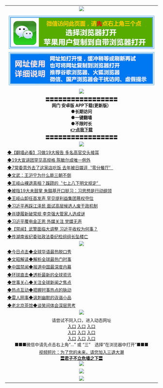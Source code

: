 <table>
<tr>
  <td align=center><img src="https://github.com/gyhhx/image-upload/blob/master/new1.jpg" />
  </td>
  </tr>
  <tr>
  <td align=center><img src="https://github.com/ogategy/image/blob/master/wechat%20advise.jpg" /></td>
  </tr>
  <tr>
    <td align=center><img src="https://github.com/gyhhx/image-upload/blob/master/gy1-wxsm.png" /></td>
  </tr>
   <tr>
    <td align=center>
 <b>〓〓〓〓〓〓〓〓〓〓〓〓〓〓〓〓〓<br/>网门  安卓版 APP下载(更新版）<br/> ●长期访问<br/> ●一键翻墙<br/>  ●不限时长<br/> 
 <a href="http://t.cn/RWgJhal">👉<b>点我下载</a><br/>〓〓〓〓〓〓〓〓〓〓〓〓〓〓〓〓〓<br/>
    </td>
    </tr>
  <tr>
    <td align=center><img src="https://github.com/gyhhx/image-upload/blob/master/yaowen.jpg" /></td>
  </tr>
   <tr>
<td align=left>
<a href="https://s3.eu-central-1.amazonaws.com/ogatef/oGate.htm?c836713&from=gityw">◆【翻墙必看】习做19大报告 多名高官交头接耳</a><br/></td>
  </tr>
<tr>
<td align=left>
<a href="https://s3.eu-central-1.amazonaws.com/ogatef/oGate.htm?c836702&from=gityw">◆19大宣讲团罕见高规格 陈敏尔成唯一例外</a><br/></td>
 </tr>
   </tr>
 <tr>
<td align=left>
<a href="https://s3.eu-central-1.amazonaws.com/ogatef/oGate.htm?c836700&from=gityw">◆7常委意外去了这家店吃饭 去年被日媒评〝零分餐厅〞</a><br/>
</td>
   </tr> 
  <tr>
<td align=left>
<a href="https://s3.eu-central-1.amazonaws.com/ogatef/oGate.htm?c836704&from=gityw">◆文武：王沪宁为什么能三朝不倒</a><br/></td>
  </tr>
 <tr>
<td align=left>
<a href="https://s3.eu-central-1.amazonaws.com/ogatef/oGate.htm?c836581&from=gityw">◆王岐山裸退真相？蹊跷的〝七上八下明文规定〞</a><br/></td>
   </tr>
  <tr>
<td align=left>
<a href="https://s3.eu-central-1.amazonaws.com/ogatef/oGate.htm?c836703&from=gityw">◆被指19大未鼓掌 朱鎔基开口挺习：习思想是行动纲领	</a><br/></td>
   </tr>
  <tr>
<td align=left>
<a href="https://s3.eu-central-1.amazonaws.com/ogatef/oGate.htm?c836701&from=gityw">◆王岐山卸任首发声 罕见提利益集团篡权夺位</a><br/>
</td>
    <tr>
<td align=left>
<a href="https://s3.eu-central-1.amazonaws.com/ogatef/oGate.htm?c836667&from=gityw">◆习近平再踩江泽民 面试高层候选人废干政机制</a><br/></td>
 </tr>
 <tr>
<td align=left>
<a href="https://s3.eu-central-1.amazonaws.com/ogatef/oGate.htm?c836668&from=gityw">◆肖捷履新破常规 李克强大管家人选成谜</a><br/>
</td>
   </tr>
    <tr>
<td align=left>
<a href="https://s3.eu-central-1.amazonaws.com/ogatef/oGate.htm?c836692&from=gityw">◆习近平覆电金正恩 外媒关注 党媒无声</a><br/></td>
  </tr> 
 <tr>
<td align=left>
<a href="https://s3.eu-central-1.amazonaws.com/ogatef/oGate.htm?c836691&from=gityw">◆【禁闻】武警面临大调整 习近平收权为何事？</a><br/></td>
   </tr> 
 <tr>
<td align=left>
<a href="https://s3.eu-central-1.amazonaws.com/ogatef/oGate.htm?c836672&from=gityw">◆传湖南省纪委驻政法委纪检组组长坠楼亡</a><br/>
</td>
   </tr>
    <tr>
    <td align=center><img src="https://github.com/gyhhx/image-upload/blob/master/shipin.jpg" /></td>
  </tr>
 <tr>
   <td align=left> 
<a href="http://wecr.wa.thc.lv/?c816850&from=gityw">◆今日点击◆全球华语最热脱口秀</a><br/>
    </td>
  </tr>
  <tr>
   <td align=left>
<a href="https://s3.eu-central-1.amazonaws.com/ogatef/oGate.htm?c816857&from=gityw">◆文昭解读◆解析全球最热门时事</a><br/>
    </td>
  </tr>
  <tr>
  <td align=left>
<a href="https://s3.eu-central-1.amazonaws.com/ogatef/oGate.htm?c816860&from=gityw">◆中国禁闻◆报道中国最深度内幕</a><br/>
   </tr>
  <tr>
     <td align=left>
<a href="https://s3.eu-central-1.amazonaws.com/ogatef/oGate.htm?c816855&from=gityw">◆环球直击◆透析最新的全球资讯</a><br/>
   </tr>
   <tr>
      <td align=left>
<a href="https://s3.eu-central-1.amazonaws.com/ogatef/oGate.htm?c816851&from=gityw">◆世事关心◆关注全球新闻之焦点</a><br/>
   </tr>
   <tr>
     <td align=left>
<a href="https://s3.eu-central-1.amazonaws.com/ogatef/oGate.htm?c816852&from=gityw">◆热点互动◆把握时事热点的脉动</a><br/>
   </tr>
   <tr>
      <td align=left>
<a href="https://s3.eu-central-1.amazonaws.com/ogatef/oGate.htm?c816694&from=gityw">◆雷人网事◆讽刺幽默的诙谐小品</a><br/>
   </tr>
   <tr>
    <td align=left>
<a href="https://s3.eu-central-1.amazonaws.com/ogatef/oGate.htm?c816650&from=gityw">◆老北京茶馆◆谈笑间体会深层思考</a><br/>
   </tr>
    <tr>
    <td align=center><img src="https://github.com/gyhhx/image-upload/blob/master/tongdao2.jpg" /></td>
  </tr>
   <tr>
    <td align=center>请尝试不同入口，进入动态网址<br/>
      <a href="https://s3-us-west-1.amazonaws.com/ogaten/oGate.htm?from=gygit">入口</a>
      <a href="https://s3.us-east-2.amazonaws.com/ogateh/oGate.htm?from=gygit">入口</a>
      <a href="https://s3.amazonaws.com/ogate/oGate.htm?from=gygit">入口</a><br/>
      <a href="https://s3.ap-northeast-2.amazonaws.com/ogates/oGate.htm?from=gygit">入口</a>
      <a href="https://s3.eu-central-1.amazonaws.com/ogatef/oGate.htm?from=gygit">入口</a>
      <a href="https://s3.eu-west-2.amazonaws.com/ogatel/oGate.htm?from=gygit">入口</a><br/>
      <a href="https://s3.ap-south-1.amazonaws.com/ogatem/oGate.htm?from=gygit">入口</a>
      <a href="https://s3.ca-central-1.amazonaws.com/ogatec/oGate.htm?from=gygit">入口</a>
      <a href="https://s3-ap-southeast-2.amazonaws.com/ogatey/oGate.htm?from=gygit">入口</a><br/>
      ■■■微信中请先点击右上角“...” 或 “三”　选择“在浏览器中打开”■■■<b><br/>
    </td>
  </tr>
  <tr>
  <td align=center>
  <a href="https://s3.eu-central-1.amazonaws.com/ogatef/oGate.htm?c816846_2_1&from=gitSTV">视频短片：为了您的未来，请您加入三退大潮</a><br/>
      <a href="https://s3.eu-central-1.amazonaws.com/ogatef/oGate.htm?ogST.aspx&from=gitST"><b>〓君子不立危墙之下〓<br/></a>
      <img src="https://github.com/gyhhx/image-upload/blob/master/3t.jpg" /><br/>
      </td>
  </tr>
 <tr>
    <td align=center><img src="https://github.com/gyhhx/image-upload/blob/master/p-final1.jpg" /></td>
  </tr>
   <tr>
    <td align=center><img src="https://raw.githubusercontent.com/oGate2/Up/master/oGate_640.jpg"/></td>
  </tr>
</table>
